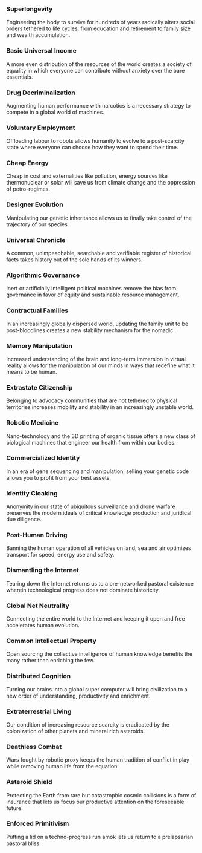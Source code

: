 ### Superlongevity
Engineering the body to survive for hundreds of years radically alters social orders tethered to life cycles, from education and retirement to family size and wealth accumulation.

### Basic Universal Income
A more even distribution of the resources of the world creates a society of equality in which everyone can contribute without anxiety over the bare essentials.

### Drug Decriminalization
Augmenting human performance with narcotics is a necessary strategy to compete in a global world of machines.

### Voluntary Employment
Offloading labour to robots allows humanity to evolve to a post-scarcity state where everyone can choose how they want to spend their time.

### Cheap Energy
Cheap in cost and externalities like pollution, energy sources like thermonuclear or solar will save us from climate change and the oppression of petro-regimes.

### Designer Evolution
Manipulating our genetic inheritance allows us to finally take control of the trajectory of our species.

### Universal Chronicle
A common, unimpeachable, searchable and verifiable register of historical facts takes history out of the sole hands of its winners.

### Algorithmic Governance
Inert or artificially intelligent political machines remove the bias from governance in favor of equity and sustainable resource management.

### Contractual Families
In an increasingly globally dispersed world, updating the family unit to be post-bloodlines creates a new stability mechanism for the nomadic.

### Memory Manipulation
Increased understanding of the brain and long-term immersion in virtual reality allows for the manipulation of our minds in ways that redefine what it means to be human.

### Extrastate Citizenship
Belonging to advocacy communities that are not tethered to physical territories increases mobility and stability in an increasingly unstable world.

### Robotic Medicine
Nano-technology and the 3D printing of organic tissue offers a new class of biological machines that engineer our health from within our bodies.

### Commercialized Identity
In an era of gene sequencing and manipulation, selling your genetic code allows you to profit from your best assets.

### Identity Cloaking
Anonymity in our state of ubiquitous surveillance and drone warfare preserves the modern ideals of critical knowledge production and juridical due diligence.

### Post-Human Driving
Banning the human operation of all vehicles on land, sea and air optimizes transport for speed, energy use and safety.

### Dismantling the Internet
Tearing down the Internet returns us to a pre-networked pastoral existence wherein technological progress does not dominate historicity.

### Global Net Neutrality
Connecting the entire world to the Internet and keeping it open and free accelerates human evolution.

### Common Intellectual Property
Open sourcing the collective intelligence of human knowledge benefits the many rather than enriching the few.

### Distributed Cognition
Turning our brains into a global super computer will bring civilization to a new order of understanding, productivity and enrichment.

### Extraterrestrial Living
Our condition of increasing resource scarcity is eradicated by the colonization of other planets and mineral rich asteroids.

### Deathless Combat
Wars fought by robotic proxy keeps the human tradition of conflict in play while removing human life from the equation.

### Asteroid Shield
Protecting the Earth from rare but catastrophic cosmic collisions is a form of insurance that lets us focus our productive attention on the foreseeable future.

### Enforced Primitivism
Putting a lid on a techno-progress run amok lets us return to a prelapsarian pastoral bliss.
